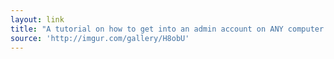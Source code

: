 ```yaml
---
layout: link
title: "A tutorial on how to get into an admin account on ANY computer. - Album on Imgur"
source: 'http://imgur.com/gallery/H8obU'
---
```


